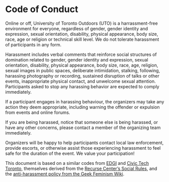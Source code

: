# Code of Conduct

Online or off, University of Toronto Outdoors (UTO) is a harrassment-free environment for everyone, regardless of gender, gender identity and expression, sexual orientation, disability, physical appearance, body size, race, age or religion or technical skill level. We do not tolerate harassment of participants in any form.

Harassment includes verbal comments that reinforce social structures of domination related to gender, gender identity and expression, sexual orientation, disability, physical appearance, body size, race, age, religion, sexual images in public spaces, deliberate intimidation, stalking, following, harassing photography or recording, sustained disruption of talks or other events, inappropriate physical contact, and unwelcome sexual attention. Participants asked to stop any harassing behavior are expected to comply immediately.

If a participant engages in harassing behaviour, the organizers may take any action they deem appropriate, including warning the offender or expulsion from events and online forums.

If you are being harassed, notice that someone else is being harassed, or have any other concerns, please contact a member of the organizing team immediately.

Organizers will be happy to help participants contact local law enforcement, provide escorts, or otherwise assist those experiencing harassment to feel safe for the duration of the event. We value your participation!

This document is based on a similar codes from [EDGI](https://github.com/edgi-govdata-archiving/overview/blob/master/CONDUCT.md) and  [Civic Tech Toronto](http://civictech.ca/about-us/), themselves derived from the [Recurse Center’s Social Rules](https://www.recurse.com/manual#sec-environment), and the [anti-harassment policy from the Geek Feminism Wiki](http://geekfeminism.wikia.com/wiki/Conference_anti-harassment/Policy). 

